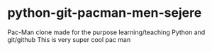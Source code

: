 # python-git-pacman-men-sejere
Pac-Man clone made for the purpose learning/teaching Python and git/github
This is very super cool pac man

